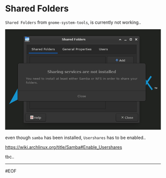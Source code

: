 # Shared Folders

`Shared Folders` from `gnome-system-tools`, is currently not working..

<p align="center"><img src="images/sharedFolders.png" alt="Shared Folders" width="600" /></p>

even though `samba` has been installed, `Usershares` has to be enabled..

https://wiki.archlinux.org/title/Samba#Enable_Usershares

tbc..

---
#EOF